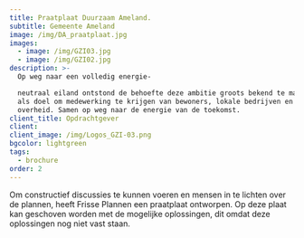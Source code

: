 ```yaml
---
title: Praatplaat Duurzaam Ameland.
subtitle: Gemeente Ameland
image: /img/DA_praatplaat.jpg
images:
  - image: /img/GZI03.jpg
  - image: /img/GZI02.jpg
description: >-
  Op weg naar een volledig energie-

  neutraal eiland ontstond de behoefte deze ambitie groots bekend te maken. Met
  als doel om medewerking te krijgen van bewoners, lokale bedrijven en de
  overheid. Samen op weg naar de energie van de toekomst.
client_title: Opdrachtgever
client:
client_image: /img/Logos_GZI-03.png
bgcolor: lightgreen
tags:
  - brochure
order: 2
---
```


Om constructief discussies te kunnen voeren en mensen in te lichten over de plannen, heeft Frisse Plannen een praatplaat ontworpen. Op deze plaat kan geschoven worden met de mogelijke oplossingen, dit omdat deze oplossingen nog niet vast staan.&nbsp;